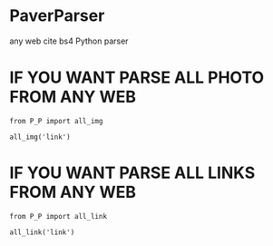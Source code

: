 # PaverParser
any web cite bs4 Python parser 


# __IF YOU WANT PARSE ALL PHOTO FROM ANY WEB__

`from P_P import all_img`

`all_img('link')`

# __IF YOU WANT PARSE ALL LINKS FROM ANY WEB__

`from P_P import all_link`

`all_link('link')`
